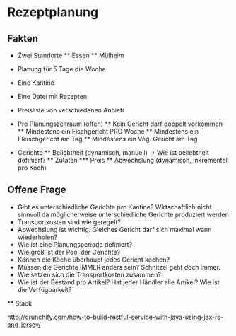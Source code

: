 # Rezeptplanung

## Fakten

* Zwei Standorte
** Essen
** Mülheim

* Planung für 5 Tage die Woche
* Eine Kantine

* Eine Datei mit Rezepten
* Preisliste von verschiedenen Anbietr

* Pro Planungszeitraum (offen)
** Kein Gericht darf doppelt vorkommen
** Mindestens ein Fischgericht PRO Woche
** Mindestens ein Fleischgericht am Tag
** Mindestens ein Veg. Gericht am Tag

* Gerichte
** Beliebtheit (dynamisch, manuell) -> Wie ist beliebtheit definiert? 
** Zutaten
*** Preis
** Abwechslung (dynamisch, inkrementell pro Koch)

## Offene Frage

* Gibt es unterschiedliche Gerichte pro Kantine? Wirtschaftlich nicht sinnvoll da möglicherweise unterschiedliche Gerichte produziert werden
* Transportkosten sind wie geregelt?
* Abwechslung ist wichtig. Gleiches Gericht darf sich maximal wann wiederholen?
* Wie ist eine Planungsperiode definiert?
* Wie groß ist der Pool der Gerichte?
* Können die Köche überhaupt jedes Gericht kochen?
* Müssen die Gerichte IMMER anders sein? Schnitzel geht doch immer.
* Wie setzen sich die Transportkosten zusammen?
* Wie ist der Bestand pro Artikel? Hat jeder Händler alle Artikel? Wie ist die Verfügbarkeit?

** Stack

http://crunchify.com/how-to-build-restful-service-with-java-using-jax-rs-and-jersey/
